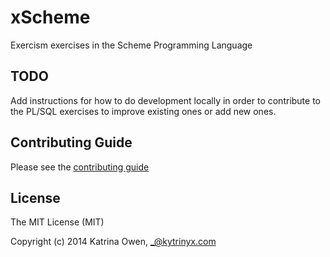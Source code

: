 # xScheme

Exercism exercises in the Scheme Programming Language

## TODO

Add instructions for how to do development locally in order to contribute to the
PL/SQL exercises to improve existing ones or add new ones.

## Contributing Guide

Please see the [contributing guide](https://github.com/exercism/x-api/blob/master/CONTRIBUTING.md#the-exercise-data)

## License

The MIT License (MIT)

Copyright (c) 2014 Katrina Owen, _@kytrinyx.com
